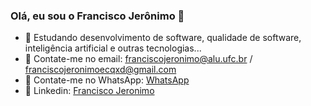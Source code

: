 ### Olá, eu sou o Francisco Jerônimo 👋

- 🌱 Estudando desenvolvimento de software, qualidade de software, inteligência artificial e outras tecnologias...
- 📧 Contate-me no email: franciscojeronimo@alu.ufc.br / franciscojeronimoecqxd@gmail.com
- :iphone: Contate-me no WhatsApp: <a href="https://wa.me/5588996137282" target="_blank">WhatsApp</a> 
- :briefcase: Linkedin: [Francisco Jeronimo](https://www.linkedin.com/in/franciscojeronimojr/)
<!-- - ⚙️ Entusiasta da linguagem Python --!>
<!-- - :white_check_mark: Experiência em desenvolvimento com JavaScript e Python --!>


